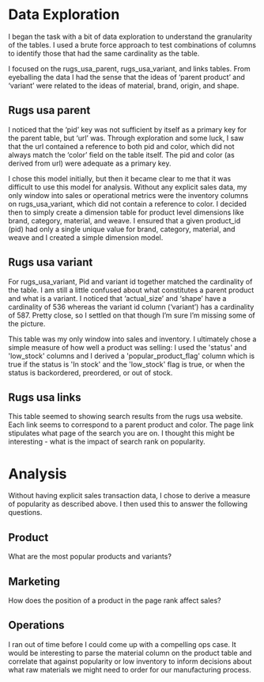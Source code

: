 # Data Exploration
I began the task with a bit of data exploration to understand the granularity of the tables. I used a brute force approach to test combinations of columns to identify those that had the same cardinality as the table. 

I focused on the rugs_usa_parent, rugs_usa_variant, and links tables. From eyeballing the data I had the sense that the ideas of ‘parent product’ and ‘variant’ were related to the ideas of material, brand, origin, and shape.

## Rugs usa parent
I noticed that the ‘pid’ key was not sufficient by itself as a primary key for the parent table, but ‘url’ was. Through exploration and some luck, I saw that the url contained a reference to both pid and color, which did not always match the ‘color’ field on the table itself. The pid and color (as derived from url) were adequate as a primary key.

I chose this model initially, but then it became clear to me that it was difficult to use this model for analysis. Without any explicit sales data, my only window into sales or operational metrics were the inventory columns on rugs_usa_variant, which did not contain a reference to color. I decided then to simply create a dimension table for product level dimensions like brand, category, material, and weave. I ensured that a given product_id (pid) had only a single unique value for brand, category, material, and weave and I created a simple dimension model.


## Rugs usa variant
For rugs_usa_variant, Pid and variant id together matched the cardinality of the table. I am still a little confused about what constitutes a parent product and what is a variant.  I noticed that ‘actual_size’ and ‘shape’ have a cardinality of 536 whereas the variant id column (‘variant’) has a cardinality of 587. Pretty close, so I settled on that though I’m sure I’m missing some of the picture.

This table was my only window into sales and inventory. I ultimately chose a simple measure of how well a product was selling: I used the 'status' and 'low_stock' columns and I derived a 'popular_product_flag' column which is true if the status is 'In stock' and the 'low_stock' flag is true, or when the status is backordered, preordered, or out of stock.

## Rugs usa links
This table seemed to showing search results from the rugs usa website. Each link seems to correspond to a parent product and color. The page link stipulates what page of the search you are on. I thought this might be interesting - what is the impact of search rank on popularity. 


# Analysis
Without having explicit sales transaction data, I chose to derive a measure of popularity as described above. I then used this to answer the following questions.

## Product
What are the most popular products and variants?

## Marketing 
How does the position of a product in the page rank affect sales?

## Operations
I ran out of time before I could come up with a compelling ops case. It would be interesting to parse the material column on the product table and correlate that against popularity or low inventory to inform decisions about what raw materials we might need to order for our manufacturing process.